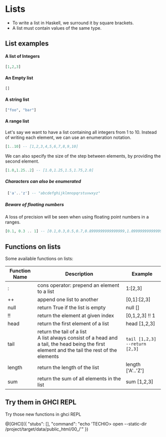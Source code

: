 # Lists

* To write a list in Haskell, we surround it by square brackets.
* A list must contain values of the same type.

## List examples

#### A list of Integers
```haskell
[1,2,3]
```

#### An Empty list
```haskell
[]
```

#### A string list
```haskell
["foo", "bar"]
```

#### A range list
Let's say we want to have a list containing all integers from 1 to 10. Instead of writing each element,
we can use an enumeration notation.

```haskell
[1..10] -- [1,2,3,4,5,6,7,8,9,10] 
```
We can also specify the size of the step between elements, by providing the second element.

```haskell
[1.0,1.25..2] -- [1.0,1.25,1.5,1.75,2.0]
```

##### Characters can also be enumerated

```haskell
 ['a'..'z'] -- "abcdefghijklmnopqrstuvwxyz"
```

##### Beware of floating numbers
A loss of precision will be seen when using floating point numbers in a ranges.

```haskell
[0.1, 0.3 .. 1] -- [0.1,0.3,0.5,0.7,0.8999999999999999,1.0999999999999999]
```

## Functions on lists
Some available functions on lists:

|Function Name|Description|Example|
|----|----|---|
|:|cons operator: prepend an element to a list|    1:[2,3]</code>|
|++| append one list to another| [0,1]:[2,3]|
|null| return True if the list is empty|null []|
|!!| return the element at given index| [0,1,2,3] !! 1|
|head| return the first element of a list| head [1,2,3]|
|tail| return the tail of a list<br/> A list always consist of a head and a tail, the head being the first element and the tail the rest of the elements| <code>tail [1,2,3] --return [2,3]</code>|
|length| return the length of the list|length ['A'..'Z']|
|sum|return the sum of all elements in the list|sum [1,2,3]|


## Try them in GHCI REPL
Try those new functions in ghci REPL

@[GHCI]({ "stubs": [], "command": "echo 'TECHIO> open --static-dir /project/target/data/public_html/00_/'" })






